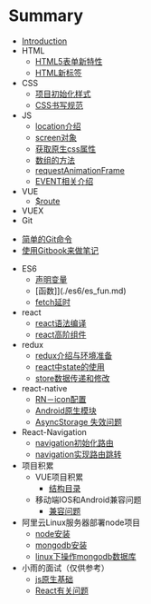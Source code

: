 # Summary

* [Introduction](README.md)
* HTML
  - [HTML5表单新特性](./html/input.md)
  - [HTML新标签](./html/newEle.md)
* CSS
  - [项目初始化样式](./css/init.md)
  - [CSS书写规范](./css/standard.md)
* JS
  - [location介绍](./JS/location.md)
  - [screen对象](./JS/screen.md)
  - [获取原生css属性](./JS/attr.md)
  - [数组的方法](./JS/array.md)
  - [requestAnimationFrame](./JS/requestAnimationFrame.md)
  - [EVENT相关介绍](./JS/event.md)
* VUE
  - [$route](./vue/route.md)
* VUEX
* Git
 - [简单的Git命令](./Git/githandle.md)
  - [使用Gitbook来做笔记](./Git/gitbook.md)
* ES6
  - [声明变量](./es6/es_var.md)
  - [函数]](./es6/es_fun.md)
  - [fetch延时](./es6/Promise.md)
* react
  - [react语法编译](./react/syntax.md)
  - [react高阶组件](./react/WithSubscription.md)
* redux
  - [redux介绍与环境准备](./redux/redux_start.md)
  - [react中state的使用](./redux/redux_state.md)
  - [store数据传递和修改](./redux/redux_store.md)
* react-native
  - [RN－icon配置](./RN/react-native-vector-icons.md)
  - [Android原生模块](./RN/android.md)
  - [AsyncStorage 失效问题](./RN/AsyncStorage.md)
* React-Navigation
  - [navigation初始化路由](./navigation/initial.md)
  - [navigation实现路由跳转](./navigation/link.md)
* 项目积累
  - VUE项目积累
    - [结构目录](./project/vue/1.md)
  - 移动端IOS和Android兼容问题
    - [兼容问题](./Android/date.md)
* 阿里云Linux服务器部署node项目
  - [node安装](./server/node.md)
  - [mongodb安装](./server/mongodb.md)
  - [linux下操作mongodb数据库](./server/mongodbOper.md)
* 小雨的面试（仅供参考）
  - [js原生基础](./interview/js.md)
  - [React有关问题](./interview/react.md)
